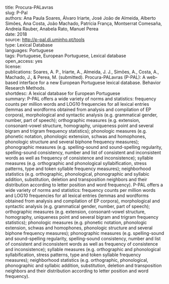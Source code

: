 title: Procura-PALavras  
slug: P-Pal  
authors: Ana Paula Soares, Álvaro Iriarte, José João de Almeida, Alberto Simões, Ana Costa, João Machado, Patrícia França, Montserrat Comesaña, Andreia Rauber, Anabela Rato, Manuel Perea  
date: 2018  
source: http://p-pal.di.uminho.pt/tools  
type: Lexical Database  
languages: Portuguese  
tags: Portuguese, European Portuguese, Lexical database  
open_access: yes  
license:  
publications: Soares, A. P., Iriarte, A., Almeida, J. J., Simões, A., Costa, A., Machado, J., & Perea, M. (submitted). Procura-PALavras (P-PAL): A web-based interface for a new European Portuguese lexical database. Behavior Research Methods.   
shortdesc: A lexical database for European Portuguese   
summary: P-PAL offers a wide variety of norms and statistics: frequency counts per million words and LOG10 frequencies for all lexical entries (lemmas and wordforms obtained from analysis and compilation of EP corpora), morphological and syntactic analysis (e.g. grammatical gender, number, part of speech); orthographic measures (e.g. extension, consonant-vowel structure, homography, uniqueness point and several bigram and trigram frequency statistics); phonologic measures (e.g. phonetic notation, phonologic extension, schwas and homophones, phonologic structure and several biphone frequency measures); phonographic measures (e.g. spelling-sound and sound-spelling regularity, spelling-sound consistency, number and list of consistent and inconsistent words as well as frequency of consistence and inconsistence); syllable measures (e.g. orthographic and phonological syllabification, stress patterns, type and token syllable frequency measures); neighborhood statistics (e.g. orthographic, phonological, phonographic and syllabic addition, substitution, deletion and transposition neighbors and their distribution according to letter position and word frequency). P-PAL offers a wide variety of norms and statistics: frequency counts per million words and LOG10 frequencies for all lexical entries (lemmas and wordforms obtained from analysis and compilation of EP corpora), morphological and syntactic analysis (e.g. grammatical gender, number, part of speech); orthographic measures (e.g. extension, consonant-vowel structure, homography, uniqueness point and several bigram and trigram frequency statistics); phonologic measures (e.g. phonetic notation, phonologic extension, schwas and homophones, phonologic structure and several biphone frequency measures); phonographic measures (e.g. spelling-sound and sound-spelling regularity, spelling-sound consistency, number and list of consistent and inconsistent words as well as frequency of consistence and inconsistence); syllable measures (e.g. orthographic and phonological syllabification, stress patterns, type and token syllable frequency measures); neighborhood statistics (e.g. orthographic, phonological, phonographic and syllabic addition, substitution, deletion and transposition neighbors and their distribution according to letter position and word frequency).    
